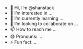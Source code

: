 - 👋 Hi, I’m @shanstack
- 👀 I’m interested in ...
- 🌱 I’m currently learning ...
- 💞️ I’m looking to collaborate on ...
- 📫 How to reach me ...
- 😄 Pronouns: ...
- ⚡ Fun fact: ...

<!---
shanstack/shanstack is a ✨ special ✨ repository because its `README.md` (this file) appears on your GitHub profile.
You can click the Preview link to take a look at your changes.
--->
